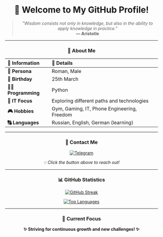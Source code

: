 <h1 align="center">👋 Welcome to My GitHub Profile!</h1>

<div align="center">
  
> *"Wisdom consists not only in knowledge, but also in the ability to apply knowledge in practice."*  
> **— Aristotle**

</div>

---

<div align="center">

### 🎯 About Me

| 📌 **Information** | 📝 **Details** |
|:-------------------|:---------------|
| **👤 Persona**     | Roman, Male    |
| **🎂 Birthday**    | 25th March     |
| **🧑‍💻 Programming** | Python        |
| **🚀 IT Focus**    | Exploring different paths and technologies |
| **🎮 Hobbies**     | Gym, Gaming, IT, Phone Engineering, Freedom |
| **🔠 Languages**   | Russian, English, German (learning) |

</div>

---

<div align="center">

### 💬 Contact Me

[![Telegram](https://img.shields.io/badge/Telegram-2CA5E0?style=for-the-badge&logo=telegram&logoColor=white&label=Message%20Me%20on)](https://t.me/gtoirul)

*💡 Click the button above to reach out!*

</div>

---

<div align="center">

### 📊 GitHub Statistics

<div align="center">
  
[![GitHub Streak](https://streak-stats.demolab.com?user=M1ST0R&theme=dark&border_radius=5&card_width=500&card_height=200)](https://git.io/streak-stats)

[![Top Languages](https://github-readme-stats.vercel.app/api/top-langs/?username=M1ST0R&layout=compact&theme=dark&card_width=500&card_height=200)](https://github.com/M1ST0R/github-readme-stats)

</div>

</div>

---

<div align="center">

### 🌟 Current Focus

**✨ Striving for continuous growth and new challenges! ✨**

</div>
